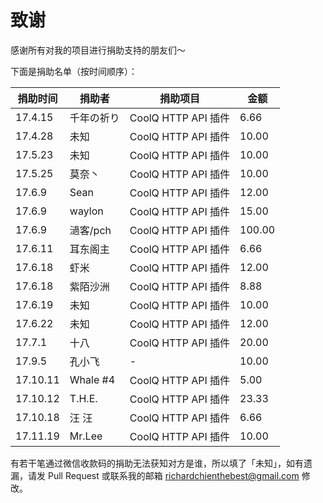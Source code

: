 # 致谢

感谢所有对我的项目进行捐助支持的朋友们～

下面是捐助名单（按时间顺序）：

| 捐助时间 | 捐助者 | 捐助项目 | 金额 |
| ------- | ------ | ------- | ---- |
| 17.4.15 | 千年の祈り | CoolQ HTTP API 插件 | 6.66 |
| 17.4.28 | 未知 | CoolQ HTTP API 插件 | 10.00 |
| 17.5.23 | 未知 | CoolQ HTTP API 插件 | 10.00 |
| 17.5.25 | 莫奈丶 | CoolQ HTTP API 插件 | 10.00 |
| 17.6.9 | Sean | CoolQ HTTP API 插件 | 12.00 |
| 17.6.9 | waylon | CoolQ HTTP API 插件 | 15.00 |
| 17.6.9 | 濄客/pch | CoolQ HTTP API 插件 | 100.00 |
| 17.6.11 | 耳东阁主 | CoolQ HTTP API 插件 | 6.66 |
| 17.6.18 | 虾米 | CoolQ HTTP API 插件 | 12.00 |
| 17.6.18 | 紫陌沙洲 | CoolQ HTTP API 插件 | 8.88 |
| 17.6.19 | 未知 | CoolQ HTTP API 插件 | 10.00 |
| 17.6.22 | 未知 | CoolQ HTTP API 插件 | 12.00 |
| 17.7.1 | 十八 | CoolQ HTTP API 插件 | 20.00 |
| 17.9.5 | 孔小飞 | - | 10.00 |
| 17.10.11 | Whale \#4 | CoolQ HTTP API 插件 | 5.00 |
| 17.10.12 | T.H.E. | CoolQ HTTP API 插件 | 23.33 |
| 17.10.18 | 汪 汪 | CoolQ HTTP API 插件 | 6.66 |
| 17.11.19 | Mr.Lee | CoolQ HTTP API 插件 | 10.00 |

有若干笔通过微信收款码的捐助无法获知对方是谁，所以填了「未知」，如有遗漏，请发 Pull Request 或联系我的邮箱 richardchienthebest@gmail.com 修改。

